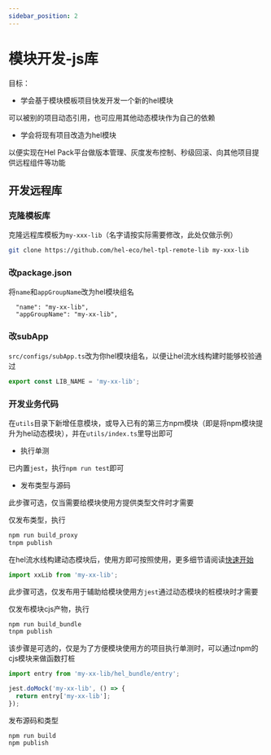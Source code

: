 ```yaml
---
sidebar_position: 2
---
```


# 模块开发-js库
目标：
- 学会基于模块模板项目快发开发一个新的hel模块

可以被别的项目动态引用，也可应用其他动态模块作为自己的依赖

- 学会将现有项目改造为hel模块

以便实现在Hel Pack平台做版本管理、灰度发布控制、秒级回滚、向其他项目提供远程组件等功能


## 开发远程库

### 克隆模板库

克隆远程库模板为`my-xxx-lib`（名字请按实际需要修改，此处仅做示例）
```bash
git clone https://github.com/hel-eco/hel-tpl-remote-lib my-xxx-lib
```

### 改package.json

将`name`和`appGroupName`改为hel模块组名
```
  "name": "my-xx-lib",
  "appGroupName": "my-xx-lib",
```

### 改subApp

`src/configs/subApp.ts`改为你hel模块组名，以便让hel流水线构建时能够校验通过
```ts
export const LIB_NAME = 'my-xx-lib';
```

### 开发业务代码

在`utils`目录下新增任意模块，或导入已有的第三方npm模块（即是将npm模块提升为hel动态模块），并在`utils/index.ts`里导出即可

- 执行单测

已内置`jest`，执行`npm run test`即可

- 发布类型与源码

此步骤可选，仅当需要给模块使用方提供类型文件时才需要

仅发布类型，执行
```bash
npm run build_proxy
tnpm publish
```

在hel流水线构建动态模块后，使用方即可按照使用，更多细节请阅读[快速开始](/docs/tutorial/intro)
```js
import xxLib from 'my-xx-lib';
```

此步骤可选，仅发布用于辅助给模块使用方`jest`通过动态模块的桩模块时才需要

仅发布模块cjs产物，执行
```bash
npm run build_bundle
tnpm publish
```

该步骤是可选的，仅是为了方便模块使用方的项目执行单测时，可以通过npm的cjs模块来做函数打桩
```ts
import entry from 'my-xx-lib/hel_bundle/entry';

jest.doMock('my-xx-lib', () => {
  return entry['my-xx-lib'];
});
```

发布源码和类型
```
npm run build
npm publish
```
